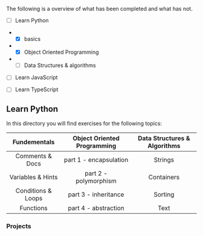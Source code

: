The following is a overview of what has been completed and what has not.
- [ ] Learn Python
- - [x] basics
- - [x] Object Oriented Programming
- - [ ] Data Structures & algorithms
- [ ] Learn JavaScript
- [ ] Learn TypeScript


## Learn Python

In this directory you will find exercises for the following topics:

|    Fundementals     |  Object Oriented Programming  | Data Structures & Algorithms |
|        :----:       |            :----:             |            :---:             |
| Comments & Docs     | part 1 - encapsulation        | Strings                      |
| Variables & Hints   | part 2 - polymorphism         | Containers                   |
| Conditions & Loops  | part 3 - inheritance          | Sorting                      |
| Functions           | part 4 - abstraction          | Text                         |

### Projects
